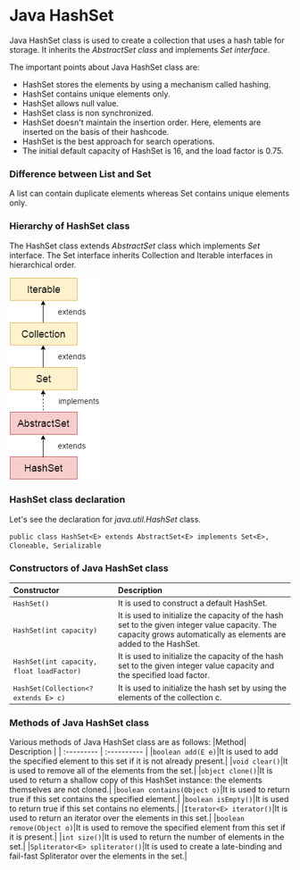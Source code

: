 # Java HashSet

Java HashSet class is used to create a collection that uses a hash table for storage. It inherits the *AbstractSet class* and implements *Set interface*.

The important points about Java HashSet class are:

- HashSet stores the elements by using a mechanism called hashing.
- HashSet contains unique elements only.
- HashSet allows null value.
- HashSet class is non synchronized.
- HashSet doesn't maintain the insertion order. Here, elements are inserted on the basis of their hashcode.
- HashSet is the best approach for search operations.
- The initial default capacity of HashSet is 16, and the load factor is 0.75.

### Difference between List and Set

A list can contain duplicate elements whereas Set contains unique elements only.

### Hierarchy of HashSet class

The HashSet class extends *AbstractSet* class which implements *Set* interface. The Set interface inherits Collection and Iterable interfaces in hierarchical order.

![Alt text](/app/src/main/resources/images/set/hashset/hashset.png "Java Hashset")

### HashSet class declaration

Let's see the declaration for *java.util.HashSet* class.
```
public class HashSet<E> extends AbstractSet<E> implements Set<E>, Cloneable, Serializable  
```

### Constructors of Java HashSet class

|Constructor | Description |
| :--------- | :---------- |
|`HashSet()`| It is used to construct a default HashSet.|
|`HashSet(int capacity)`|It is used to initialize the capacity of the hash set to the given integer value capacity. The capacity grows automatically as elements are added to the HashSet.|
|`HashSet(int capacity, float loadFactor)`|It is used to initialize the capacity of the hash set to the given integer value capacity and the specified load factor.|
|`HashSet(Collection<? extends E> c)`|It is used to initialize the hash set by using the elements of the collection c.|

### Methods of Java HashSet class

Various methods of Java HashSet class are as follows:
|Method| Description |
| :--------- | :---------- |
|`boolean add(E e)`|It is used to add the specified element to this set if it is not already present.|
|`void clear()`|It is used to remove all of the elements from the set.|
|`object clone()`|It is used to return a shallow copy of this HashSet instance: the elements themselves are not cloned.|
|`boolean contains(Object o)`|It is used to return true if this set contains the specified element.|
|`boolean isEmpty()`|It is used to return true if this set contains no elements.|
|`Iterator<E> iterator()`|It is used to return an iterator over the elements in this set.|
|`boolean remove(Object o)`|It is used to remove the specified element from this set if it is present.|
|`int size()`|It is used to return the number of elements in the set.|
|`Spliterator<E> spliterator()`|It is used to create a late-binding and fail-fast Spliterator over the elements in the set.|
